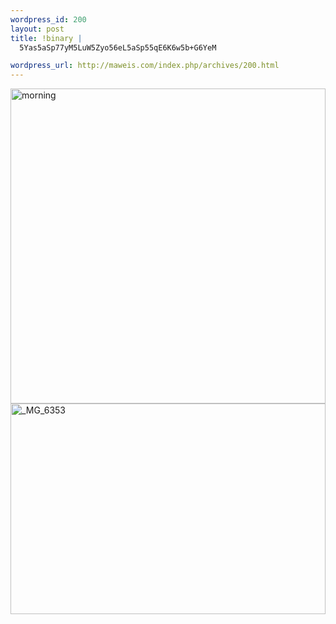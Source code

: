 ```yaml
--- 
wordpress_id: 200
layout: post
title: !binary |
  5Yas5aSp77yM5LuW5Zyo56eL5aSp55qE6K6w5b+G6YeM

wordpress_url: http://maweis.com/index.php/archives/200.html
---
```

<a href="http://maweis.com/m/44f6491bdd14_D3E4/_MG_6353.jpg"><a href="http://maweis.com/m/44f6491bdd14_D3E4/morning.jpg"><img style="border-right: 0px; border-top: 0px; border-left: 0px; border-bottom: 0px" height="504" alt="morning" src="http://maweis.com/m/44f6491bdd14_D3E4/morning_thumb.jpg" width="504" border="0"></a><img style="border-right: 0px; border-top: 0px; border-left: 0px; border-bottom: 0px" height="337" alt="_MG_6353" src="http://maweis.com/m/44f6491bdd14_D3E4/_MG_6353_thumb.jpg" width="504" border="0"></a>
